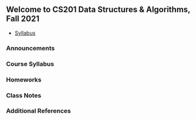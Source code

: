 ## Welcome to CS201 Data Structures & Algorithms, Fall 2021
- [Syllabus](https://github.com/fmalazemi/CS201-data-structures/blob/main/Fall2021/Syllabus.md)

### Announcements


### Course Syllabus


### Homeworks


### Class Notes


### Additional References






